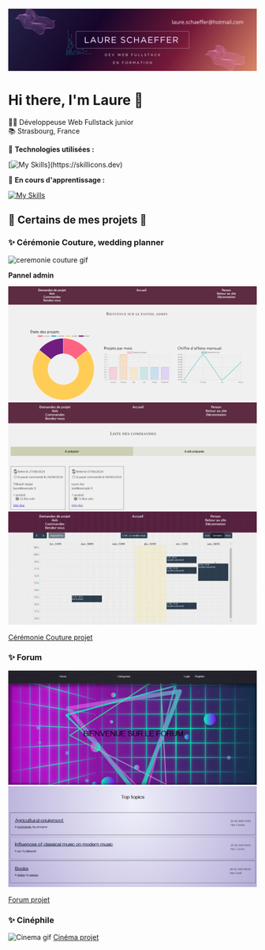 ![Image](banniere.png)

# Hi there, I'm Laure 👋

👩‍💻 Développeuse Web Fullstack junior  
📚 Strasbourg, France


🔧 **Technologies utilisées :**

[![My Skills](https://skillicons.dev/icons?i=php,html,css,mysql,javascript,symfony,figma,)](https://skillicons.dev)  

🔧 **En cours d'apprentissage :**  

[![My Skills](https://skillicons.dev/icons?i=mongodb,express,react,nodejs,tailwind)](https://skillicons.dev)

## 🚀 Certains de mes projets 🚀

### ✨ Cérémonie Couture, wedding planner  

![ceremonie couture gif](weddingplanner.gif)

**Pannel admin**

![ceremonie couture screenshot](wp_ad_1.png)
![ceremonie couture screenshot](wp_ad_2.png)
![ceremonie couture gif](wp_ad_3.gif)

[Cérémonie Couture projet](https://github.com/laureschaeffer/weddingPlanner)

<!-- ********************forum******************** -->
### ✨ Forum  

![forum screenshot](forum_1.png)
![forum screenshot](forum_2.png)

[Forum projet](https://github.com/laureschaeffer/forumPlateau)


<!-- **********************cinema -->
### ✨ Cinéphile  
![Cinema gif](cinema.gif)
[Cinéma projet](https://github.com/laureschaeffer/cinema_mvc)


